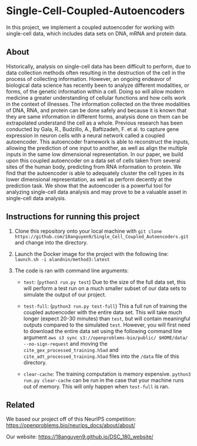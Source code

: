 # Single-Cell-Coupled-Autoencoders

In this project, we implement a coupled autoencoder for working with single-cell data, which includes data sets on DNA, mRNA and protein data.

## About

Historically, analysis on single-cell data has been difficult to perform, due to data collection methods often resulting in the destruction of the cell in the process of collecting information. However, an ongoing endeavor of biological data science has recently been to analyze different modalities, or forms, of the genetic information within a cell. Doing so will allow modern medicine a greater understanding of cellular functions and how cells work in the context of illnesses. The information collected on the three modalities of DNA, RNA, and protein can be done safely and because it is known that they are same information in different forms, analysis done on them can be extrapolated understand the cell as a whole. Previous research has been conducted by Gala, R., Budzillo, A., Baftizadeh, F. et al. to capture gene expression in neuron cells with a neural network called a coupled autoencoder. This autoencoder framework is able to reconstruct the inputs, allowing the prediction of one input to another, as well as align the multiple inputs in the same low dimensional representation. In our paper, we build upon this coupled autoencoder on a data set of cells taken from several sites of the human body, predicting from RNA information to protein. We find that the autoencoder is able to adequately cluster the cell types in its lower dimensional representation, as well as perform decently at the prediction task. We show that the autoencoder is a powerful tool for analyzing single-cell data analysis and may prove to be a valuable asset in single-cell data analysis.

## Instructions for running this project

1. Clone this repository onto your local machine with `git clone https://github.com/18anguyen9/Single_Cell_Coupled_Autoencoders.git` and change into the directory.

2. Launch the Docker image for the project with the following line: `launch.sh -i alandnin/method3:latest`

3. The code is ran with command line arguments:

    * `test`: (`python3 run.py test`) Due to the size of the full data set, this will perform a test run on a much smaller subset of our data sets to simulate the output of our project. 
    
    *  `test-full`: (`python3 run.py test-full`) This a full run of training the coupled autoencoder with the entire data set. This will take much longer (expect 20-30 minutes) than `test`, but will contain meaningful outputs compared to the simulated `test`. However, you will first need to download the entire data set using the following command line argument `aws s3 sync s3://openproblems-bio/public/ $HOME/data/ --no-sign-request` and moving the `cite_gex_processed_training.h5ad` and `cite_adt_processed_training.h5ad` files into the `/data` file of this directory.
    
    *  `clear-cache`: The training computation is memory expensive. `python3 run.py clear-cache` can be run in the case that your machine runs out of memory. This will only happen when `test-full` is ran.

## Related

We based our project off of this NeurIPS competition: https://openproblems.bio/neurips_docs/about/about/

Our website: https://18anguyen9.github.io/DSC_180_website/
    
    
    
